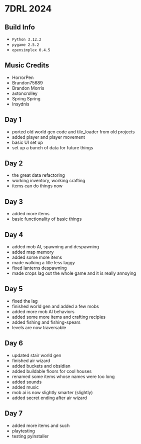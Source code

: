 # 7DRL 2024

## Build Info
- ```Python 3.12.2```
- ```pygame 2.5.2```
- ```opensimplex 0.4.5```

## Music Credits
- HorrorPen
- Brandon75689
- Brandon Morris
- axtoncrolley
- Spring Spring
- Insydnis

## Day 1
- ported old world gen code and tile_loader from old projects
- added player and player movement
- basic UI set up
- set up a bunch of data for future things

## Day 2
- the great data refactoring
- working inventory, working crafting
- items can do things now

## Day 3
- added more items
- basic functionality of basic things

## Day 4
- added mob AI, spawning and despawning
- added map memory
- added some more items
- made walking a litle less laggy
- fixed lanterns despawning
- made crops lag out the whole game and it is really annoying

## Day 5
- fixed the lag
- finished world gen and added a few mobs
- added more mob AI behaviors
- added some more items and crafting recipies
- added fishing and fishing-spears
- levels are now traversable

## Day 6
- updated stair world gen
- finished air wizard
- added buckets and obsidian
- added buildable floors for cool houses
- renamed some items whose names were too long
- added sounds
- added music
- mob ai is now slightly smarter (slightly)
- added secret ending after air wizard

## Day 7
- added more items and such
- playtesting
- testing pyinstaller